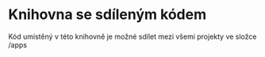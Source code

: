 # Knihovna se sdíleným kódem

Kód umístěný v této knihovně je možné sdílet mezi všemi projekty ve složce /apps

